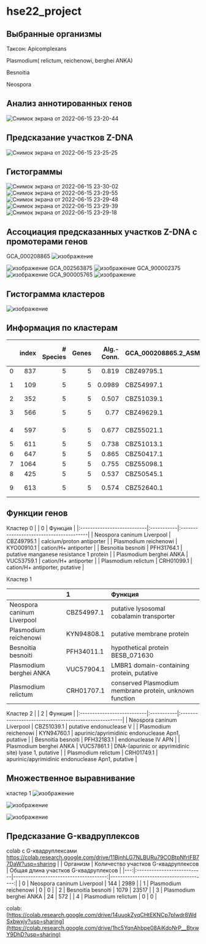 # hse22_project

## Выбранные организмы

Таксон: Apicomplexans


Plasmodium( relictum, reichenowi, berghei ANKA)

Besnoitia

Neospora

## Анализ аннотированных генов
![Снимок экрана от 2022-06-15 23-20-44](https://user-images.githubusercontent.com/93282657/173920281-c272c9b3-d940-46ba-8273-7bac85f0df9c.png)
## Предсказание участков Z-DNA
![Снимок экрана от 2022-06-15 23-25-25](https://user-images.githubusercontent.com/93282657/173920639-5722fb3b-f4be-401b-a404-4bcb7bb50f6b.png)



## Гистограммы 
![Снимок экрана от 2022-06-15 23-30-02](https://user-images.githubusercontent.com/93282657/173921409-46d95105-cc1c-46e6-848c-db296bb91320.png)
![Снимок экрана от 2022-06-15 23-29-55](https://user-images.githubusercontent.com/93282657/173921411-0e0e8165-6b73-48fe-ba49-fe602498b25f.png)
![Снимок экрана от 2022-06-15 23-29-48](https://user-images.githubusercontent.com/93282657/173921415-8f7ab3ff-cf9d-492a-87d8-108628d780d1.png)
![Снимок экрана от 2022-06-15 23-29-39](https://user-images.githubusercontent.com/93282657/173921418-70afafc3-2502-4829-b871-ef0a70ba5ca6.png)
![Снимок экрана от 2022-06-15 23-29-18](https://user-images.githubusercontent.com/93282657/173921425-c91400b0-1c5b-4441-8930-129bb083926b.png)


## Ассоциация предсказанных участков Z-DNA с промотерами генов  


GCA_000208865
![изображение](https://user-images.githubusercontent.com/93282657/174156279-7862ae34-cf77-472e-9cce-368481314d1f.png)


![изображение](https://user-images.githubusercontent.com/93282657/173922602-70d9b30f-d830-4eaf-9e72-6f6036be5f1e.png)
GCA_002563875
![изображение](https://user-images.githubusercontent.com/93282657/173922783-0a924a8b-48f1-4634-9188-70ad9b610d99.png)
GCA_900002375
![изображение](https://user-images.githubusercontent.com/93282657/173922037-a6e8901c-5c0a-429d-8a5b-26241dbe96d8.png)
GCA_900005765
![изображение](https://user-images.githubusercontent.com/93282657/173921986-6d7f0a9a-5cea-4276-82ee-3bfc533a725a.png)


## Гистограмма кластеров
![изображение](https://user-images.githubusercontent.com/93282657/174156867-b07d9ef3-f4a9-4142-9f99-5a365e514e97.png)


## Информация по кластерам

|    |   index |   # Species |   Genes |   Alg.-Conn. | GCA_000208865.2_ASM20886v2_protein.faa   | GCA_001601855.1_ASM160185v1_protein.faa   | GCA_002563875.1_Bbes1.0_protein.faa   | GCA_900002375.2_GCA_900002375_protein.faa   | GCA_900005765.1_PRELSG_protein.faa   | zh-score                 |   mean zh-score |
|---:|--------:|------------:|--------:|-------------:|:-----------------------------------------|:------------------------------------------|:--------------------------------------|:--------------------------------------------|:-------------------------------------|:-------------------------|----------------:|
|  0 |     837 |           5 |       5 |       0.819  | CBZ49795.1                               | KYO00910.1                                | PFH31764.1                            | VUC53759.1                                  | CRH01099.1                           | [4255.3645]              |        4255.36  |
|  1 |     109 |           5 |       5 |       0.0989 | CBZ54997.1                               | KYN94808.1                                | PFH34011.1                            | VUC57904.1                                  | CRH01707.1                           | [22253.8966, 10671.5054] |       16462.7   |
|  2 |     352 |           5 |       5 |       0.507  | CBZ51039.1                               | KYN94760.1                                | PFH32183.1                            | VUC57861.1                                  | CRH01749.1                           | [330980.1032]            |      330980     |
|  3 |     566 |           5 |       5 |       0.77   | CBZ49629.1                               | KYN98577.1                                | PFH31580.1                            | VUC55452.1                                  | CRG99495.1                           | [2587.243, 16417.4578]   |        9502.35  |
|  4 |     597 |           5 |       5 |       0.677  | CBZ55021.1                               | KYN99275.1                                | PFH34036.1                            | VUC55046.1                                  | CRG98894.1                           | [3340.0496, 1403.2046]   |        2371.63  |
|  5 |     611 |           5 |       5 |       0.738  | CBZ51013.1                               | KYO00408.1                                | PFH32207.1                            | VUC55214.1                                  | CRG98415.1                           | [4726.7837]              |        4726.78  |
|  6 |     647 |           5 |       5 |       0.865  | CBZ50417.1                               | KYN96462.1                                | PFH32621.1                            | VUC55884.1                                  | CRH00004.1                           | [1850.505]               |        1850.51  |
|  7 |    1064 |           5 |       5 |       0.755  | CBZ55098.1                               | KYN99133.1                                | PFH34128.1                            | VUC57173.1                                  | CRG98500.1                           | [908.3955]               |         908.395 |
|  8 |     425 |           5 |       5 |       0.537  | CBZ50545.1                               | KYN95370.1                                | PFH36185.1                            | VUC58475.1                                  | CRH02688.1                           | [1767.1528]              |        1767.15  |
|  9 |     613 |           5 |       5 |       0.574  | CBZ52640.1                               | KYN98377.1                                | PFH37704.1                            | VUC55256.1                                  | CRG99296.1                           | [11246.1568, 2752.447]   |        6999.3   |

## Функции генов
Кластер 0
|                            | 0          | Функция                                 |
|:---------------------------|:-----------|:----------------------------------------|
| Neospora caninum Liverpool | CBZ49795.1 | calcium/proton antiporter               |
| Plasmodium reichenowi      | KYO00910.1 | cation/H+ antiporter                    |
| Besnoitia besnoiti         | PFH31764.1 | putative manganese resistance 1 protein |
| Plasmodium berghei ANKA    | VUC53759.1 | cation/H+ antiporter                    |
| Plasmodium  relictum       | CRH01099.1 | cation/H+ antiporter, putative          |


Кластер 1

|                            | 1          | Функция                                                 |
|:---------------------------|:-----------|:--------------------------------------------------------|
| Neospora caninum Liverpool | CBZ54997.1 | putative lysosomal cobalamin transporter                |
| Plasmodium reichenowi      | KYN94808.1 | putative membrane protein                               |
| Besnoitia besnoiti         | PFH34011.1 | hypothetical protein BESB_071630                        |
| Plasmodium berghei ANKA    | VUC57904.1 | LMBR1 domain-containing protein, putative               |
| Plasmodium  relictum       | CRH01707.1 | conserved Plasmodium membrane protein, unknown function |

Кластер 2
|                            | 2          | Функция                                               |
|:---------------------------|:-----------|:------------------------------------------------------|
| Neospora caninum Liverpool | CBZ51039.1 | putative endonuclease V                               |
| Plasmodium reichenowi      | KYN94760.1 | apurinic/apyrimidinic endonuclease Apn1, putative     |
| Besnoitia besnoiti         | PFH32183.1 | endonuclease IV APN                                   |
| Plasmodium berghei ANKA    | VUC57861.1 | DNA-(apurinic or apyrimidinic site) lyase 1, putative |
| Plasmodium  relictum       | CRH01749.1 | apurinic/apyrimidinic endonuclease Apn1, putative     |



## Множественное выравнивание
кластер 1
![изображение](https://user-images.githubusercontent.com/93282657/174152677-85a7b444-0674-4cbc-8fd7-54e118406654.png)

![изображение](https://user-images.githubusercontent.com/93282657/174153606-54a3d1fe-d54a-4e3b-95f1-3423a808c89e.png)

![изображение](https://user-images.githubusercontent.com/93282657/174153622-87dfb7c9-131a-4cec-9aa1-cf066767e772.png)










## Предсказание G-квадруплексов
colab с G-квадруплексами https://colab.research.google.com/drive/11BjnhLG7NLBURu79COBtpNfrIFB77DaW?usp=sharing
|    | Организм                   |   Количество участков G-квадруплексов |   Общая длина участков G-квадруплексов |
|---:|:---------------------------|--------------------------------------:|---------------------------------------:|
|  0 | Neospora caninum Liverpool |                                   144 |                                   2989 |
|  1 | Plasmodium reichenowi      |                                     0 |                                      0 |
|  2 | Besnoitia besnoiti         |                                  1079 |                                  23517 |
|  3 | Plasmodium berghei ANKA    |                                    24 |                                    572 |
|  4 | Plasmodium  relictum       |                                     0 |                                      0 |



colab: [https://colab.research.google.com/drive/14uuokZyqCHtEKNCp7plwdr8WdSxbwxjy?usp=sharing](https://colab.research.google.com/drive/1hc5YqnAhbpe08AiKdoNrP__BtxwY9DhD?usp=sharing)



